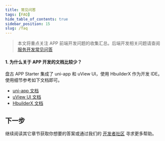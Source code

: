 ```yaml
---
title: 常见问答
tags: [FAQ]
hide_table_of_contents: true
sidebar_position: 15
slug: /faq
---
```

<head>
  <title>常见问答 | 盘古 APP Starter</title>
</head>

> 本文将重点关注 APP 前端开发问题的收集汇总。后端开发相关问题请查阅 [服务开发常见问答](/docs/faq-service)

#### 1. 为什么关于 APP 开发的文档比较少？
盘古 APP Starter 集成了 uni-app 和 uView UI，使用 HbuilderX 作为开发 IDE。使用细节参考如下文档即可。
- [uni-app 文档](https://uniapp.dcloud.net.cn)
- [uView UI 文档](https://www.uviewui.com/components/intro.html)
- [HbuilderX 文档](https://hx.dcloud.net.cn)

## 下一步
继续阅读其它章节获取你想要的答案或通过我们的 [开发者社区](/community) 寻求更多帮助。